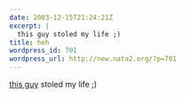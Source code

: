 ```yaml
---
date: 2003-12-15T21:24:21Z
excerpt: |
  this guy stoled my life ;)
title: heh
wordpress_id: 701
wordpress_url: http://new.nata2.org/?p=701
---
```


<a href="http://www.flashenabled.com/">this guy</a> stoled my life ;)
